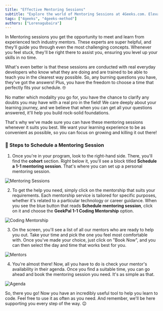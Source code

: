 ```yaml
---
title: "Effective Mentoring Sessions"
subtitle: "Explore the world of Mentoring Sessions at 4Geeks.com. Elevate your learning experience by connecting with seasoned industry mentors."
tags: ["4geeks", "4geeks-method"]
authors: ["Lorenagubaira"]
---
```


In Mentoring sessions you get the opportunity to meet and learn from experienced tech industry mentors. These experts are super helpful, and they'll guide you through even the most challenging concepts. Whenever you feel stuck, they'll be right there to assist you, ensuring you level up your skills in no time.

What's even better is that these sessions are conducted with real everyday developers who know what they are doing and are trained to be able to teach you in the clearest way possible. So, any burning questions you have, they've got the answers! Plus, you have the freedom to choose a time that perfectly fits your schedule. 🤓

No matter which modality you go for, you have the chance to clarify any doubts you may have with a real pro in the field! We care deeply about your learning journey, and we believe that when you can get all your questions answered, it'll help you build rock-solid foundations.

That's why we've made sure you can have these mentoring sessions whenever it suits you best. We want your learning experience to be as convenient as possible, so you can focus on growing and killing it out there!

### 📆 Steps to Schedule a Mentoring Session

1. Once you're in your program, look to the right-hand side. There, you'll find the **cohort** section. Right below it, you'll see a block titled **Schedule a 1-1 mentoring session**. That's where you can set up a personal mentoring session.

![Mentoring Sessions](https://breathecode.herokuapp.com/v1/media/file/mentoring-sessions-png?raw=true)

2. To get the help you need, simply click on the mentorship that suits your requirements. Each mentorship service is tailored for specific purposes, whether it's related to a particular technology or career guidance. When you see the blue button that reads **Schedule mentoring session**, click on it and choose the **GeekPal 1-1 Coding Mentorship** option.

![Coding Mentorship](https://breathecode.herokuapp.com/v1/media/file/coding-mentorship-png?raw=true)

3. On the screen, you'll see a list of all our mentors who are ready to help you out. Take your time and pick the one you feel most comfortable with. Once you've made your choice, just click on "Book Now", and you can then select the day and time that works best for you.

![Mentors](https://breathecode.herokuapp.com/v1/media/file/mentors-png?raw=true)

4. You're almost there! Now, all you have to do is check your mentor's availability in their agenda. Once you find a suitable time, you can go ahead and book the mentoring session you need. It's as simple as that.

![Agenda](https://breathecode.herokuapp.com/v1/media/file/agenda-png?raw=true)

So, there you go! Now you have an incredibly useful tool to help you learn to code. Feel free to use it as often as you need. And remember, we'll be here supporting you every step of the way. 😉





